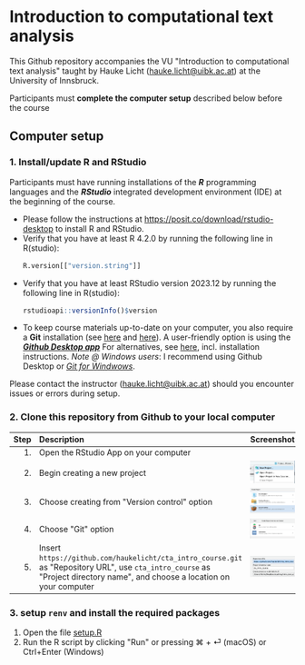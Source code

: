 # Introduction to computational text analysis


This Github repository accompanies the VU "Introduction to computational text analysis" taught by Hauke Licht (hauke.licht@uibk.ac.at) at the University of Innsbruck.

Participants must **complete the computer setup** described below before the course


## Computer setup

### 1. Install/update R and RStudio

Participants must have running installations of the **_R_** programming languages and the **_RStudio_** integrated development environment (IDE) at the beginning of the course.

- Please follow the instructions at https://posit.co/download/rstudio-desktop to install R and RStudio.
- Verify that you have at least R 4.2.0 by running the following line in R(studio):
  ```R
  R.version[["version.string"]]
  ```
- Verify that you have at least RStudio version 2023.12 by running the following line in R(studio):
  ```R
  rstudioapi::versionInfo()$version
  ```
- To keep course materials up-to-date on your computer, you also require a **Git** installation (see [here](https://rfortherestofus.com/2021/02/how-to-use-git-github-with-r) and [here](https://happygitwithr.com/rstudio-git-github.html)). A user-friendly option is using the [**_Github Desktop app_**](https://docs.github.com/en/desktop/installing-and-authenticating-to-github-desktop/installing-github-desktop) For alternatives, see [here](https://happygitwithr.com/install-git#install-git), incl. installation instructions. _Note @ Windows users_: I recommend using Github Desktop or [_Git for Windwows_](https://gitforwindows.org/).

Please contact the instructor (hauke.licht@uibk.ac.at) should you encounter issues or errors during setup.

### 2. Clone this repository from Github to your local computer


| Step | Description | Screenshot  |
| ----:|:----------- |:--:|
| 1. | Open the RStudio App on your computer | |
| 2. | Begin creating a new project |  ![](assets/setup/create_new_rstudio_project.png) |
| 3. | Choose creating from "Version control" option |  ![](assets/setup/create_new_project_from_vc.png) |
| 4. | Choose "Git" option |  ![](assets/setup/create_new_project_from_github.png) |
| 5. | Insert `https://github.com/haukelicht/cta_intro_course.git` as "Repository URL", use `cta_intro_course` as "Project directory name", and choose a location on your computer |  ![](assets/setup/create_new_project_clone_github.png) |

### 3. setup `renv` and install the required packages

1. Open the file [setup.R](./setup.R)
2. Run the R script by clicking "Run" or pressing ⌘ + ⏎ (macOS) or Ctrl+Enter (Windows)







